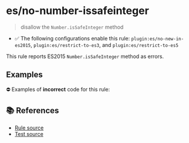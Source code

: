 # es/no-number-issafeinteger
> disallow the `Number.isSafeInteger` method

- ✅ The following configurations enable this rule: `plugin:es/no-new-in-es2015`, `plugin:es/restrict-to-es3`, and `plugin:es/restrict-to-es5`

This rule reports ES2015 `Number.isSafeInteger` method as errors.

## Examples

⛔ Examples of **incorrect** code for this rule:

<eslint-playground type="bad" code="/*eslint es/no-number-issafeinteger: error */
const b = Number.isSafeInteger(value)
" />

## 📚 References

- [Rule source](https://github.com/mysticatea/eslint-plugin-es/blob/v3.0.1/lib/rules/no-number-issafeinteger.js)
- [Test source](https://github.com/mysticatea/eslint-plugin-es/blob/v3.0.1/tests/lib/rules/no-number-issafeinteger.js)
